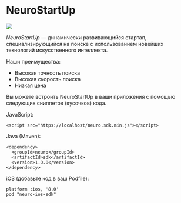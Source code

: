 # NeuroStartUp

![](logo.png)

*NeuroStartUp* — динамически развивающийся стартап, специализирующийся на поиске с использованием новейших технологий искусственного интеллекта.

Наши преимущества:
* Высокая точность поиска
* Высокая скорость поиска
* Низкая цена


Вы можете встроить NeuroStartUp в ваши приложения с помощью следующих сниппетов (кусочков) кода.

JavaScript:

```
<script src="https://localhost/neuro.sdk.min.js"></script>
```

Java (Maven):

``` 
<dependency>
  <groupId>neuro</groupId>
  <artifactId>sdk</artifactId>
  <version>1.0.0</version>
</dependency>
 ```

iOS (добавьте код в ваш Podfile):
```
platform :ios, '8.0'
pod "neuro-ios-sdk"
```
